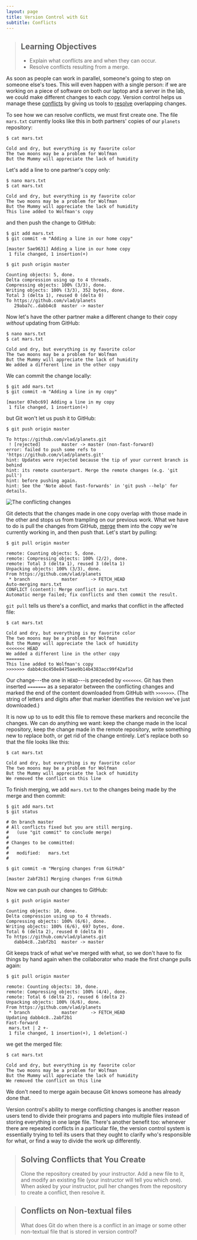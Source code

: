 ```yaml
---
layout: page
title: Version Control with Git
subtitle: Conflicts
---
```

> ## Learning Objectives 
>
> *   Explain what conflicts are and when they can occur.
> *   Resolve conflicts resulting from a merge.

As soon as people can work in parallel,
someone's going to step on someone else's toes.
This will even happen with a single person:
if we are working on a piece of software on both our laptop and a server in the lab,
we could make different changes to each copy.
Version control helps us manage these [conflicts](reference.html#conflicts)
by giving us tools to [resolve](reference.html#resolve) overlapping changes.

To see how we can resolve conflicts,
we must first create one.
The file `mars.txt` currently looks like this
in both partners' copies of our `planets` repository:

~~~ 
$ cat mars.txt
~~~
~~~ 
Cold and dry, but everything is my favorite color
The two moons may be a problem for Wolfman
But the Mummy will appreciate the lack of humidity
~~~

Let's add a line to one partner's copy only:

~~~ 
$ nano mars.txt
$ cat mars.txt
~~~
~~~ 
Cold and dry, but everything is my favorite color
The two moons may be a problem for Wolfman
But the Mummy will appreciate the lack of humidity
This line added to Wolfman's copy
~~~

and then push the change to GitHub:

~~~ 
$ git add mars.txt
$ git commit -m "Adding a line in our home copy"
~~~
~~~ 
[master 5ae9631] Adding a line in our home copy
 1 file changed, 1 insertion(+)
~~~
~~~ 
$ git push origin master
~~~
~~~ 
Counting objects: 5, done.
Delta compression using up to 4 threads.
Compressing objects: 100% (3/3), done.
Writing objects: 100% (3/3), 352 bytes, done.
Total 3 (delta 1), reused 0 (delta 0)
To https://github.com/vlad/planets
   29aba7c..dabb4c8  master -> master
~~~

Now let's have the other partner
make a different change to their copy
*without* updating from GitHub:

~~~ 
$ nano mars.txt
$ cat mars.txt
~~~
~~~ 
Cold and dry, but everything is my favorite color
The two moons may be a problem for Wolfman
But the Mummy will appreciate the lack of humidity
We added a different line in the other copy
~~~

We can commit the change locally:

~~~ 
$ git add mars.txt
$ git commit -m "Adding a line in my copy"
~~~
~~~ 
[master 07ebc69] Adding a line in my copy
 1 file changed, 1 insertion(+)
~~~

but Git won't let us push it to GitHub:

~~~ 
$ git push origin master
~~~
~~~ 
To https://github.com/vlad/planets.git
 ! [rejected]        master -> master (non-fast-forward)
error: failed to push some refs to 'https://github.com/vlad/planets.git'
hint: Updates were rejected because the tip of your current branch is behind
hint: its remote counterpart. Merge the remote changes (e.g. 'git pull')
hint: before pushing again.
hint: See the 'Note about fast-forwards' in 'git push --help' for details.
~~~

<img src="fig/conflict.png" alt="The conflicting changes" />

Git detects that the changes made in one copy overlap with those made in the other
and stops us from trampling on our previous work.
What we have to do is pull the changes from GitHub,
[merge](reference.html#merge) them into the copy we're currently working in,
and then push that.
Let's start by pulling:

~~~ 
$ git pull origin master
~~~
~~~ 
remote: Counting objects: 5, done.        
remote: Compressing objects: 100% (2/2), done.        
remote: Total 3 (delta 1), reused 3 (delta 1)        
Unpacking objects: 100% (3/3), done.
From https://github.com/vlad/planets
 * branch            master     -> FETCH_HEAD
Auto-merging mars.txt
CONFLICT (content): Merge conflict in mars.txt
Automatic merge failed; fix conflicts and then commit the result.
~~~

`git pull` tells us there's a conflict,
and marks that conflict in the affected file:

~~~ 
$ cat mars.txt
~~~
~~~ 
Cold and dry, but everything is my favorite color
The two moons may be a problem for Wolfman
But the Mummy will appreciate the lack of humidity
<<<<<<< HEAD
We added a different line in the other copy
=======
This line added to Wolfman's copy
>>>>>>> dabb4c8c450e8475aee9b14b4383acc99f42af1d
~~~

Our change---the one in `HEAD`---is preceded by `<<<<<<<`.
Git has then inserted `=======` as a separator between the conflicting changes
and marked the end of the content downloaded from GitHub with `>>>>>>>`.
(The string of letters and digits after that marker
identifies the revision we've just downloaded.)

It is now up to us to edit this file to remove these markers
and reconcile the changes.
We can do anything we want: keep the change made in the local repository, keep
the change made in the remote repository, write something new to replace both,
or get rid of the change entirely.
Let's replace both so that the file looks like this:

~~~ 
$ cat mars.txt
~~~
~~~ 
Cold and dry, but everything is my favorite color
The two moons may be a problem for Wolfman
But the Mummy will appreciate the lack of humidity
We removed the conflict on this line
~~~

To finish merging,
we add `mars.txt` to the changes being made by the merge
and then commit:

~~~ 
$ git add mars.txt
$ git status
~~~
~~~ 
# On branch master
# All conflicts fixed but you are still merging.
#   (use "git commit" to conclude merge)
#
# Changes to be committed:
#
#	modified:   mars.txt
#
~~~
~~~ 
$ git commit -m "Merging changes from GitHub"
~~~
~~~ 
[master 2abf2b1] Merging changes from GitHub
~~~

Now we can push our changes to GitHub:

~~~ 
$ git push origin master
~~~
~~~ 
Counting objects: 10, done.
Delta compression using up to 4 threads.
Compressing objects: 100% (6/6), done.
Writing objects: 100% (6/6), 697 bytes, done.
Total 6 (delta 2), reused 0 (delta 0)
To https://github.com/vlad/planets.git
   dabb4c8..2abf2b1  master -> master
~~~

Git keeps track of what we've merged with what,
so we don't have to fix things by hand again
when the collaborator who made the first change pulls again:

~~~ 
$ git pull origin master
~~~
~~~ 
remote: Counting objects: 10, done.        
remote: Compressing objects: 100% (4/4), done.        
remote: Total 6 (delta 2), reused 6 (delta 2)        
Unpacking objects: 100% (6/6), done.
From https://github.com/vlad/planets
 * branch            master     -> FETCH_HEAD
Updating dabb4c8..2abf2b1
Fast-forward
 mars.txt | 2 +-
 1 file changed, 1 insertion(+), 1 deletion(-)
~~~

we get the merged file:

~~~ 
$ cat mars.txt 
~~~
~~~ 
Cold and dry, but everything is my favorite color
The two moons may be a problem for Wolfman
But the Mummy will appreciate the lack of humidity
We removed the conflict on this line
~~~

We don't need to merge again because Git knows someone has already done that.

Version control's ability to merge conflicting changes
is another reason users tend to divide their programs and papers into multiple files
instead of storing everything in one large file.
There's another benefit too:
whenever there are repeated conflicts in a particular file,
the version control system is essentially trying to tell its users
that they ought to clarify who's responsible for what,
or find a way to divide the work up differently.

> ## Solving Conflicts that You Create 
>
> Clone the repository created by your instructor.
> Add a new file to it,
> and modify an existing file (your instructor will tell you which one).
> When asked by your instructor,
> pull her changes from the repository to create a conflict,
> then resolve it.

> ## Conflicts on Non-textual files 
>
> What does Git do
> when there is a conflict in an image or some other non-textual file
> that is stored in version control?
